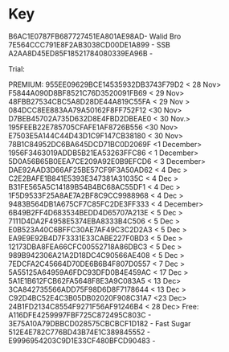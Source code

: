 # Key
B6AC1E0787FB687727451EA801AE98AD- Walid Bro
7E564CCC791E8F2AB3038CD00DE1A899 - SSB
A2AA8D45ED85F18521784080339EA96B - <RONY VAI>


Trial:






PREMIUM:
955EE09629BCE14535932DB3743F79D2 < 28 Nov>
F5844A090D8BF8521C76D3520091FB69 < 29 Nov>
48FBB27534CBC5A8D28DE44A819C55FA < 29 Nov >
084DCC8EE883AA79A50162F8FF752F12 <30 Nov> 
D7BEB45702A735D632D8E4FBD2DBEAE0 < 30 Nov.>
195FEEB22E785705CFAFE1AF8726B556 <30 Nov>
E7503E5A144C44D43D1C9F147CB38180 < 30 Nov>
78B1C84952DC6BA645DCD71BC0D2069F <1 December>
1956F3463019ADDB5B21EA53263FFC86 < 1 December>
5D0A56B65B0EEA7CE209A92E0B9EFCD6 < 3 December>
DAE92AAD3D66AF25BE57CF9F3A50AD62 < 4 Dec >
C2E2BAFE1B841E5393E347381A31035C < 4 Dec >
B31FE565A5C14189B54B4BC68AC55DF1 < 4 Dec >
1F5D9533F25A8AE7A2BF8C9CC9988968 < 4 Dec >
9483B564DB1A675CF7C85FC2DE3FF333 < 4 December>
6B49B2FF4D683534BEDD4D65707A213E < 5 Dec >
7111D4DA2F4958E5374EBA8333B4C506 < 5 Dec >
E0B523A40C6BFFC30AE7AF49C3C2D2A3 < 5 Dec >
EA9E9E92B4D7F3331E33CABE227F0BD3 < 5 Dec >
12173DBA8FEA66CFC00552718A86DBC3 < 5 Dec >
989B942306A21A2D18DC4C90566AE408 < 5 Dec >
7EDCFA2C45664D70DE6B6B4F807D0557 < 7 Dec > 
5A55125A64959A6FDC93DFD0B4E459AC < 17 Dec >
5A1E1B612FCB62FA5648F8E3A9C083A5 < 13 Dec>
3CA842735566ADD75F98D6D8F7178644 < 13 Dec >
C92D4BC52E4C3B05DB02020F908C31A7 <23 Dec>
24B1FD2134C8554F9271F56AF91246B4 < 28 Dec>
Free:
A116DFE4259997FBF725C872495C803C - <BABU>
3E75A10A79DBBCD028575CBCBCF1D182 - Fast Sugar
512E4E782C776BD43B74E1C389845552 - <Modarator>
E9996954203C9D1E33CF480BFCD90483 - <ROCKY>
